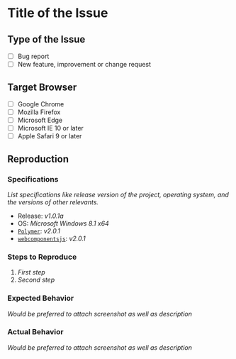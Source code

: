 # Title of the Issue

## Type of the Issue
- [ ] Bug report
- [ ] New feature, improvement or change request

## Target Browser
- [ ] Google Chrome
- [ ] Mozilla Firefox
- [ ] Microsoft Edge
- [ ] Microsoft IE 10 or later
- [ ] Apple Safari 9 or later

## Reproduction

### Specifications
_List specifications like release version of the project, operating system, and the versions of other relevants._
- Release: _v1.0.1a_
- OS: _Microsoft Windows 8.1 x64_
- [`Polymer`](https://github.com/Polymer/polymer): _v2.0.1_
- [`webcomponentsjs`](https://github.com/webcomponents/webcomponentsjs): _v2.0.1_

### Steps to Reproduce
1. _First step_
2. _Second step_

### Expected Behavior
_Would be preferred to attach screenshot as well as description_

### Actual Behavior
_Would be preferred to attach screenshot as well as description_
